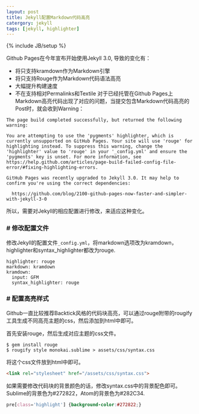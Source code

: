 ```yaml
---
layout: post
title: Jekyll配置Markdown代码高亮
catergory: jekyll
tags: [jekyll, highlighter]
---
```

{% include JB/setup %}

Github Pages在今年宣布开始使用Jekyll 3.0, 导致的变化有：

 - 将只支持kramdown作为Markdown引擎
 - 将只支持Rouge作为Markdown代码语法高亮
 - 大幅提升构建速度
 - 不在支持相对Permalinks和Textile
对于已经托管在Github Pages上Markdown高亮代码出现了对应的问题，当提交包含Markdown代码高亮的Post时，就会收到Warning：

```
The page build completed successfully, but returned the following warning:

You are attempting to use the 'pygments' highlighter, which is currently unsupported on GitHub Pages. Your site will use 'rouge' for highlighting instead. To suppress this warning, change the 'highlighter' value to 'rouge' in your '_config.yml' and ensure the 'pygments' key is unset. For more information, see https://help.github.com/articles/page-build-failed-config-file-error/#fixing-highlighting-errors.

GitHub Pages was recently upgraded to Jekyll 3.0. It may help to confirm you're using the correct dependencies:

  https://github.com/blog/2100-github-pages-now-faster-and-simpler-with-jekyll-3-0
```
所以，需要对Jekyll的相应配置进行修改，来适应这种变化。

### # 修改配置文件
修改Jekyll的配置文件`_config.yml`，将markdown选项改为kramdown，highlighter和syntax_highlighter都改为rouge.

```
highlighter: rouge
markdown: kramdown
kramdown:
  input: GFM
  syntax_highlighter: rouge
```

### # 配置高亮样式
Github一直比较推荐Backtick风格的代码块高亮，可以通过rouge附带的rougify工具生成不同高亮主题的css，然后添加到html中即可。

首先安装rouge，然后生成对应主题的css文件。

```
$ gem install rouge
$ rougify style monokai.sublime > assets/css/syntax.css
```
将这个css文件放到html中即可。

```html
<link rel="stylesheet" href="/assets/css/syntax.css">
```
如果需要修改代码块的背景颜色的话，修改syntax.css中的背景配色即可。Sublime的背景色为#272822，Atom的背景色为#282C34.

```css
pre[class='highlight'] {background-color:#272822;}
```
